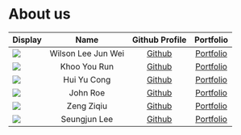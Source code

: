 # About us

Display |        Name        | Github Profile | Portfolio 
--------|:------------------:|:--------------:|:---------:
![](https://via.placeholder.com/100.png?text=Photo) | Wilson Lee Jun Wei | [Github](https://github.com/WilsonLee2000) | [Portfolio](docs/team/johndoe.md)
![](https://via.placeholder.com/100.png?text=Photo) |    Khoo You Run    |       [Github](https://github.com/)        | [Portfolio](docs/team/johndoe.md)
![](https://via.placeholder.com/100.png?text=Photo) |    Hui Yu Cong     |       [Github](https://github.com/)        | [Portfolio](docs/team/johndoe.md)
![](https://via.placeholder.com/100.png?text=Photo) |      John Roe      |       [Github](https://github.com/)        | [Portfolio](docs/team/johndoe.md)
![](https://via.placeholder.com/100.png?text=Photo) |     Zeng Ziqiu     | [Github](https://github.com/ZiqiuZeng) | [Portfolio](docs/team/AboutUs.md)
![](https://via.placeholder.com/100.png?text=Photo) |    Seungjun Lee    | [Github](https://github.com/0nandon) | [Portfolio](docs/team/AboutUs.md)

